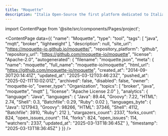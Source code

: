 ```yaml
---
title: "Moquette"
description: "Italia Open-Source the first platform dedicated to Italian open-source world."
---
```

import ContentPage from '@site/src/components/Pages/project';

<ContentPage
    data={{
  "name": "Moquette",
  "type": "tool",
  "tags": [
    "java",
    "mqtt",
    "broker",
    "lightweight"
  ],
  "description": null,
  "site_url": "https://moquette-io.github.io/moquette/",
  "repository_platform": "github",
  "repository_url": "https://github.com/moquette-io/moquette",
  "license": "Apache-2.0",
  "autogenerated": {
    "filename": "moquette.json",
    "meta": {
      "name": "moquette",
      "full_name": "moquette-io/moquette",
      "html_url": "https://github.com/moquette-io/moquette",
      "created_at": "2014-09-30T20:14:41Z",
      "updated_at": "2025-03-12T03:46:23Z",
      "pushed_at": "2025-02-11T10:02:01Z",
      "archived": false,
      "disabled": false,
      "owner": "moquette-io",
      "owner_type": "Organization",
      "topics": [
        "broker",
        "java",
        "moquette",
        "mqtt"
      ],
      "license": "Apache License 2.0"
    },
    "analytics": {
      "language": "Java",
      "languages": {
        "Java": 89.44,
        "Groovy": 7.22,
        "HTML": 2.74,
        "Shell": 0.3,
        "Batchfile": 0.29,
        "Ruby": 0.02
      },
      "languages_byte": {
        "Java": 1217943,
        "Groovy": 98266,
        "HTML": 37346,
        "Shell": 4112,
        "Batchfile": 3910,
        "Ruby": 212
      },
      "stargazers_count": 2337,
      "forks_count": 824,
      "open_issues_count": 114,
      "forks": 824,
      "open_issues": 114,
      "watchers": 2337,
      "updated_at": "2025-03-13T18:36:45Z"
    },
    "timestamp": "2025-03-13T18:36:45Z"
  }
}}
/>
